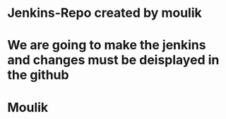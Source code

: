 # Jenkins-Repo created by moulik  
# We are going to make the jenkins and changes must be deisplayed in the github 
# Moulik 